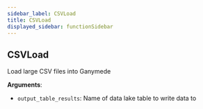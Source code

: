 ```yaml
---
sidebar_label: CSVLoad
title: CSVLoad
displayed_sidebar: functionSidebar
---
```


## CSVLoad

Load large CSV files into Ganymede

**Arguments**:

- `output_table_results`: Name of data lake table to write data to

